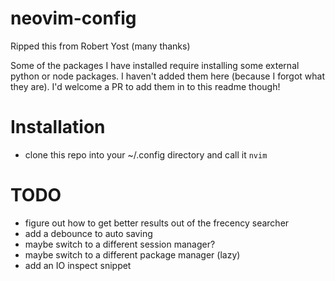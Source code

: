# neovim-config
Ripped this from Robert Yost (many thanks)

Some of the packages I have installed require installing some external python or node packages. I haven't added them here (because I forgot what they are).
I'd welcome a PR to add them in to this readme though!

# Installation
 - clone this repo into your ~/.config directory and call it `nvim`

# TODO
- figure out how to get better results out of the frecency searcher
- add a debounce to auto saving
- maybe switch to a different session manager?
- maybe switch to a different package manager (lazy)
- add an IO inspect snippet

